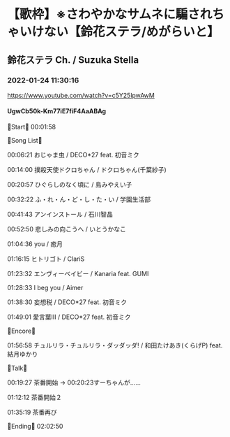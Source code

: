 # 【歌枠】※さわやかなサムネに騙されちゃいけない【鈴花ステラ/めがらいと】

## 鈴花ステラ Ch. / Suzuka Stella

### 2022-01-24 11:30:16

https://www.youtube.com/watch?v=c5Y25lpwAwM

#### UgwCb50k-Km77iE7fiF4AaABAg

🔔Start🔔 00:01:58



🔔Song List🔔

00:06:21 おじゃま虫 / DECO*27 feat. 初音ミク

00:14:00 撲殺天使ドクロちゃん / ドクロちゃん(千葉紗子)

00:20:57 ひぐらしのなく頃に / 島みやえい子

00:32:22 ふ・れ・ん・ど・し・た・い / 学園生活部

00:41:43 アンインストール / 石川智晶

00:52:50 悲しみの向こうへ / いとうかなこ

01:04:36 you / 癒月

01:16:15 ヒトリゴト / ClariS

01:23:32 エンヴィーベイビー / Kanaria feat. GUMI

01:28:33 I beg you / Aimer

01:38:30 妄想税 / DECO*27 feat. 初音ミク

01:49:01 愛言葉Ⅲ / DECO*27 feat. 初音ミク



🔔Encore🔔

01:56:58 チュルリラ・チュルリラ・ダッダッダ! / 和田たけあき(くらげP) feat. 結月ゆかり



🔔Talk🔔

00:19:27 茶番開始 → 00:20:23すーちゃんが……

01:12:12 茶番開始２

01:35:19 茶番再び



🔔Ending🔔 02:02:50

